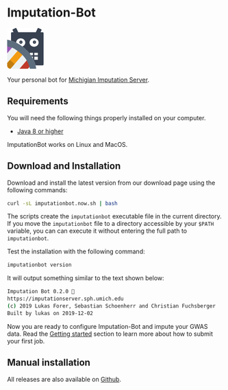 # Imputation-Bot

![Image1](assets/logo.png)

Your personal bot for [Michigian Imputation Server](https://imputationserver.sph.umich.edu).



## Requirements


You will need the following things properly installed on your computer.

* [Java 8 or higher](http://www.oracle.com/technetwork/java/javase/downloads/jdk8-downloads-2133151.html)

ImputationBot works on Linux and MacOS.

## Download and Installation

Download and install the latest version from our download page using the following commands:

```sh
curl -sL imputationbot.now.sh | bash
```

The scripts create the `imputationbot` executable file in the current directory. If you move the `imputationbot` file to a directory accessible by your `$PATH` variable, you can can execute it without entering the full path to `imputationbot`.


Test the installation with the following command:

```sh
imputationbot version
```

It will output something similar to the text shown below:


```sh
Imputation Bot 0.2.0 🤖
https://imputationserver.sph.umich.edu
(c) 2019 Lukas Forer, Sebastian Schoenherr and Christian Fuchsberger
Built by lukas on 2019-12-02
```

Now you are ready to configure Imputation-Bot and impute your GWAS data. Read the [Getting started](getting-started) section to learn more about how to submit your first job.


## Manual installation

All releases are also available on [Github](https://github.com/lukfor/imputationbot/releases).
